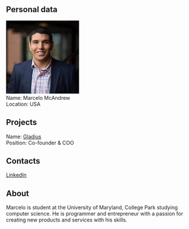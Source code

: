 ## Personal data
![marcelo mcandrew photo](photo/marcelo_mcandrew.jpg)  
Name:   Marcelo McAndrew  
Location: USA  
## Projects 
Name: [Gladius](../projects/gladius.md)  
Position: Co-founder & COO   
## Contacts
[LinkedIn](https://www.linkedin.com/in/marcelo-mcandrew-7a2a68126/)  
## About
Marcelo is student at the University of Maryland, College Park studying computer science. He is programmer and entrepreneur with a passion for creating new products and services with his skills.
